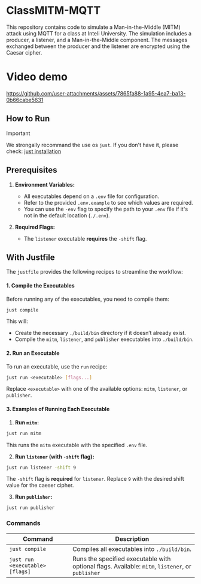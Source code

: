 # ClassMITM-MQTT
This repository contains code to simulate a Man-in-the-Middle (MITM) attack using MQTT for a class at Inteli University. The simulation includes a producer, a listener, and a Man-in-the-Middle component. The messages exchanged between the producer and the listener are encrypted using the Caesar cipher.

# Video demo
https://github.com/user-attachments/assets/7865fa88-1a95-4ea7-ba13-0b66cabe5631

## How to Run

> [!IMPORTANT]
> We strongally recommand the use os `just`. If you don't have it, please check: [just installation](https://github.com/casey/just)

## Prerequisites

1. **Environment Variables:**
   - All executables depend on a `.env` file for configuration.
   - Refer to the provided `.env.example` to see which values are required.
   - You can use the `-env` flag to specify the path to your `.env` file if it's not in the default location (`./.env`).

2. **Required Flags:**
   - The `listener` executable **requires** the `-shift` flag.

## With Justfile

The `justfile` provides the following recipes to streamline the workflow:

#### 1. Compile the Executables

Before running any of the executables, you need to compile them:

```bash
just compile
```

This will:
- Create the necessary `./build/bin` directory if it doesn’t already exist.
- Compile the `mitm`, `listener`, and `publisher` executables into `./build/bin`.

#### 2. Run an Executable

To run an executable, use the `run` recipe:

```bash
just run <executable> [flags...]
```

Replace `<executable>` with one of the available options: `mitm`, `listener`, or `publisher`.

#### 3. Examples of Running Each Executable

1. **Run `mitm`:**

```bash
just run mitm
```

This runs the `mitm` executable with the specified `.env` file.

2. **Run `listener` (with `-shift` flag):**

```bash
just run listener -shift 9
```

The `-shift` flag is **required** for `listener`. Replace `9` with the desired shift value for the caeser cipher.

3. **Run `publisher`:**

```bash
just run publisher
```

### Commands

| Command                         | Description                                     |
|---------------------------------|-------------------------------------------------|
| `just compile`                  | Compiles all executables into `./build/bin`.    |
| `just run <executable> [flags]` | Runs the specified executable with optional flags. Available: `mitm`, `listener`, or `publisher` |

